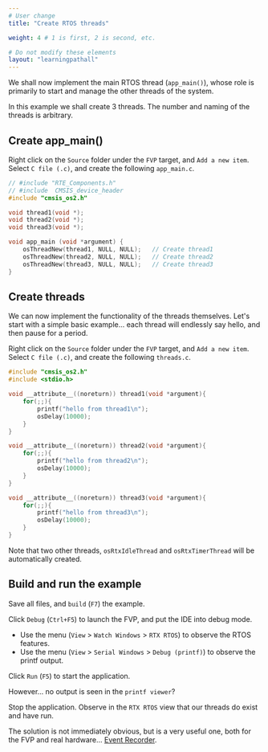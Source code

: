```yaml
---
# User change
title: "Create RTOS threads"

weight: 4 # 1 is first, 2 is second, etc.

# Do not modify these elements
layout: "learningpathall"
---
```

We shall now implement the main RTOS thread (`app_main()`), whose role is primarily to start and manage the other threads of the system.

In this example we shall create 3 threads. The number and naming of the threads is arbitrary.

## Create app_main()

Right click on the `Source` folder under the `FVP` target, and `Add a new item`. Select `C file (.c)`, and create the following `app_main.c`.

```C
// #include "RTE_Components.h"
// #include  CMSIS_device_header
#include "cmsis_os2.h"

void thread1(void *);
void thread2(void *);
void thread3(void *);

void app_main (void *argument) {
	osThreadNew(thread1, NULL, NULL);	// Create thread1
	osThreadNew(thread2, NULL, NULL);	// Create thread2
	osThreadNew(thread3, NULL, NULL);	// Create thread3
}
```
## Create threads

We can now implement the functionality of the threads themselves. Let's start with a simple basic example... each thread will endlessly say hello, and then pause for a period.

Right click on the `Source` folder under the `FVP` target, and `Add a new item`. Select `C file (.c)`, and create the following `threads.c`.
```C
#include "cmsis_os2.h"
#include <stdio.h>

void __attribute__((noreturn)) thread1(void *argument){
	for(;;){
		printf("hello from thread1\n");
		osDelay(10000);
	}
}

void __attribute__((noreturn)) thread2(void *argument){
	for(;;){
		printf("hello from thread2\n");
		osDelay(10000);
	}
}

void __attribute__((noreturn)) thread3(void *argument){
	for(;;){
		printf("hello from thread3\n");
		osDelay(10000);
	}
}
```
Note that two other threads, `osRtxIdleThread` and `osRtxTimerThread` will be automatically created.

## Build and run the example

Save all files, and `build` (`F7`) the example.

Click `Debug` (`Ctrl+F5`) to launch the FVP, and put the IDE into debug mode.
* Use the menu (`View` > `Watch Windows` > `RTX RTOS`) to observe the RTOS features.
* Use the menu (`View` > `Serial Windows` > `Debug (printf)`) to observe the printf output.

Click `Run` (`F5`) to start the application.

However... no output is seen in the `printf viewer`?

Stop the application. Observe in the `RTX RTOS` view that our threads do exist and have run.

The solution is not immediately obvious, but is a very useful one, both for the FVP and real hardware... [Event Recorder](https://www.keil.com/pack/doc/compiler/EventRecorder/html/index.html).
